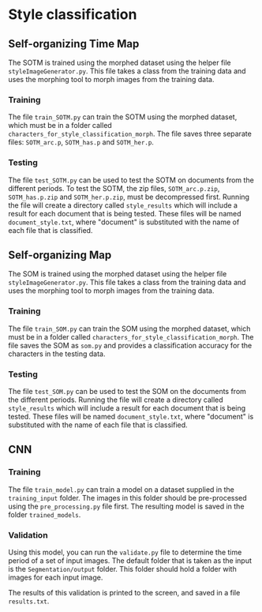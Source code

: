 # Style classification 

## Self-organizing Time Map
The SOTM is trained using the morphed dataset using the helper file `styleImageGenerator.py`. This file takes a class from the training data and uses the morphing tool to morph images from the training data.

### Training
The file `train_SOTM.py` can train the SOTM using the morphed dataset, which must be in a folder called `characters_for_style_classification_morph`. The file saves three separate files: `SOTM_arc.p`, `SOTM_has.p` and `SOTM_her.p`. 

### Testing
The file `test_SOTM.py` can be used to test the SOTM on documents from the different periods. To test the SOTM, the zip files, `SOTM_arc.p.zip`, `SOTM_has.p.zip` and `SOTM_her.p.zip`, must be decompressed first. Running the file will create a directory called `style_results` which will include a result for each document that is being tested. These files will be named `document_style.txt`, where "document" is substituted with the name of each file that is classified.

## Self-organizing Map
The SOM is trained using the morphed dataset using the helper file `styleImageGenerator.py`. This file takes a class from the training data and uses the morphing tool to morph images from the training data.

### Training 
The file `train_SOM.py` can train the SOM using the morphed dataset, which must be in a folder called `characters_for_style_classification_morph`. The file saves the SOM as `som.py` and provides a classification accuracy for the characters in the testing data.

### Testing 
The file `test_SOM.py` can be used to test the SOM on the documents from the different periods. Running the file will create a directory called `style_results` which will include a result for each document that is being tested. These files will be named `document_style.txt`, where "document" is substituted with the name of each file that is classified.

## CNN
### Training
The file `train_model.py` can train a model on a dataset supplied in the `training_input` folder. 
The images in this folder should be pre-processed using the `pre_processing.py` file first.
The resulting model is saved in the folder `trained_models`.

### Validation
Using this model, you can run the `validate.py` file to determine the time period of a set of input images. 
The default folder that is taken as the input is the `Segmentation/output` folder. 
This folder should hold a folder with images for each input image.

The results of this validation is printed to the screen, and saved in a file `results.txt`.
